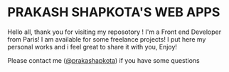 
<h1> PRAKASH SHAPKOTA'S WEB APPS</h1>

<p> Hello all, thank you for visiting my reposotory ! I'm a Front end Developer from Paris! I am available for 
some freelance projects! I put here my personal works and i feel great to share it with you, Enjoy! </p>

<p> Please contact me (<a href="https://twitter.com/prakashapkota">@prakashapkota</a>) if you have some questions </p>

